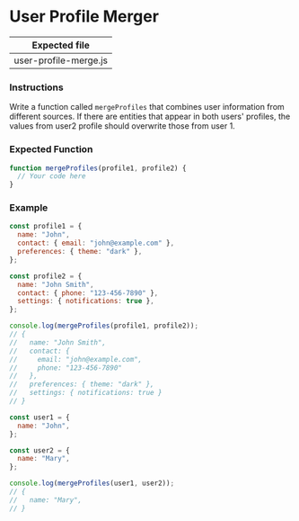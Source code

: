 # User Profile Merger

| Expected file         |
| --------------------- |
| user-profile-merge.js |

### Instructions

Write a function called `mergeProfiles` that combines user information from different sources. If there are entities that appear in both users' profiles, the values from user2 profile should overwrite those from user 1.

### Expected Function

```js
function mergeProfiles(profile1, profile2) {
  // Your code here
}
```

### Example

```js
const profile1 = {
  name: "John",
  contact: { email: "john@example.com" },
  preferences: { theme: "dark" },
};

const profile2 = {
  name: "John Smith",
  contact: { phone: "123-456-7890" },
  settings: { notifications: true },
};

console.log(mergeProfiles(profile1, profile2));
// {
//   name: "John Smith",
//   contact: {
//     email: "john@example.com",
//     phone: "123-456-7890"
//   },
//   preferences: { theme: "dark" },
//   settings: { notifications: true }
// }

const user1 = {
  name: "John",
};

const user2 = {
  name: "Mary",
};

console.log(mergeProfiles(user1, user2));
// {
//   name: "Mary",
// }
```
